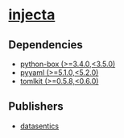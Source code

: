 # [injecta](https://pypi.org/project/injecta)

## Dependencies
- [python-box (>=3.4.0,<3.5.0)](packages/p/python-box.md)
- [pyyaml (>=5.1.0,<5.2.0)](packages/p/pyyaml.md)
- [tomlkit (>=0.5.8,<0.6.0)](packages/t/tomlkit.md)



## Publishers
- [datasentics](https://pypi.org/user/datasentics)

